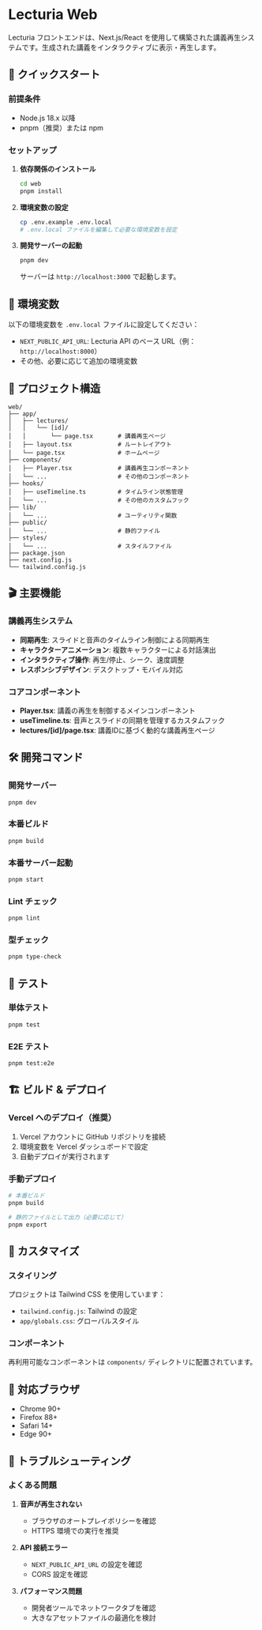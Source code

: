 # Lecturia Web

Lecturia フロントエンドは、Next.js/React を使用して構築された講義再生システムです。生成された講義をインタラクティブに表示・再生します。

## 🚀 クイックスタート

### 前提条件

- Node.js 18.x 以降
- pnpm（推奨）または npm

### セットアップ

1. **依存関係のインストール**
   ```bash
   cd web
   pnpm install
   ```

2. **環境変数の設定**
   ```bash
   cp .env.example .env.local
   # .env.local ファイルを編集して必要な環境変数を設定
   ```

3. **開発サーバーの起動**
   ```bash
   pnpm dev
   ```

   サーバーは `http://localhost:3000` で起動します。

## 🔧 環境変数

以下の環境変数を `.env.local` ファイルに設定してください：

- `NEXT_PUBLIC_API_URL`: Lecturia API のベース URL（例：`http://localhost:8000`）
- その他、必要に応じて追加の環境変数

## 📁 プロジェクト構造

```
web/
├── app/
│   ├── lectures/
│   │   └── [id]/
│   │       └── page.tsx       # 講義再生ページ
│   ├── layout.tsx             # ルートレイアウト
│   └── page.tsx               # ホームページ
├── components/
│   ├── Player.tsx             # 講義再生コンポーネント
│   └── ...                    # その他のコンポーネント
├── hooks/
│   ├── useTimeline.ts         # タイムライン状態管理
│   └── ...                    # その他のカスタムフック
├── lib/
│   └── ...                    # ユーティリティ関数
├── public/
│   └── ...                    # 静的ファイル
├── styles/
│   └── ...                    # スタイルファイル
├── package.json
├── next.config.js
└── tailwind.config.js
```

## 🎬 主要機能

### 講義再生システム

- **同期再生**: スライドと音声のタイムライン制御による同期再生
- **キャラクターアニメーション**: 複数キャラクターによる対話演出
- **インタラクティブ操作**: 再生/停止、シーク、速度調整
- **レスポンシブデザイン**: デスクトップ・モバイル対応

### コアコンポーネント

- **Player.tsx**: 講義の再生を制御するメインコンポーネント
- **useTimeline.ts**: 音声とスライドの同期を管理するカスタムフック
- **lectures/[id]/page.tsx**: 講義IDに基づく動的な講義再生ページ

## 🛠️ 開発コマンド

### 開発サーバー
```bash
pnpm dev
```

### 本番ビルド
```bash
pnpm build
```

### 本番サーバー起動
```bash
pnpm start
```

### Lint チェック
```bash
pnpm lint
```

### 型チェック
```bash
pnpm type-check
```

## 🧪 テスト

### 単体テスト
```bash
pnpm test
```

### E2E テスト
```bash
pnpm test:e2e
```

## 🏗️ ビルド & デプロイ

### Vercel へのデプロイ（推奨）

1. Vercel アカウントに GitHub リポジトリを接続
2. 環境変数を Vercel ダッシュボードで設定
3. 自動デプロイが実行されます

### 手動デプロイ

```bash
# 本番ビルド
pnpm build

# 静的ファイルとして出力（必要に応じて）
pnpm export
```

## 🎨 カスタマイズ

### スタイリング

プロジェクトは Tailwind CSS を使用しています：

- `tailwind.config.js`: Tailwind の設定
- `app/globals.css`: グローバルスタイル

### コンポーネント

再利用可能なコンポーネントは `components/` ディレクトリに配置されています。

## 📱 対応ブラウザ

- Chrome 90+
- Firefox 88+
- Safari 14+
- Edge 90+

## 🔧 トラブルシューティング

### よくある問題

1. **音声が再生されない**
   - ブラウザのオートプレイポリシーを確認
   - HTTPS 環境での実行を推奨

2. **API 接続エラー**
   - `NEXT_PUBLIC_API_URL` の設定を確認
   - CORS 設定を確認

3. **パフォーマンス問題**
   - 開発者ツールでネットワークタブを確認
   - 大きなアセットファイルの最適化を検討
